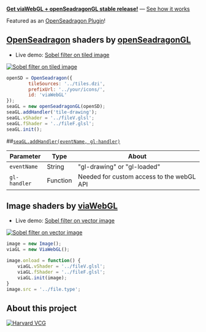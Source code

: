
[__Get viaWebGL + openSeadragonGL stable release!__][13] — [See how it works][16]

Featured as an [OpenSeadragon Plugin](http://openseadragon.github.io/#plugins)!
## [OpenSeadragon][7] shaders by [openSeadragonGL][6]

* Live demo: [Sobel filter on tiled image][4]

[![Sobel filter on tiled image][9]][4]

```js
openSD = OpenSeadragon({
        tileSources: '../tiles.dzi',
        prefixUrl: '../your/icons/',
        id: 'viaWebGL'
});
seaGL = new openSeadragonGL(openSD);
seaGL.addHandler('tile-drawing');
seaGL.vShader = '../fileV.glsl';
seaGL.fShader = '../fileF.glsl';
seaGL.init();
```

##[`seaGL.addHandler(eventName, gl-handler)`][11]

| Parameter        | Type     | About                                    | 
|------------------|----------|------------------------------------------| 
| `eventName`      | String   | "gl-drawing" or "gl-loaded"              | 
| `gl-handler`     | Function | Needed for custom access to the webGL API| 

## Image shaders by [viaWebGL][5]

* Live demo: [Sobel filter on vector image][8]

[![Sobel filter on vector image][10]][8] 

```js
image = new Image();
viaGL = new ViaWebGL();

image.onload = function() {
    viaGL.vShader = '../fileV.glsl';
    viaGL.fShader = '../fileF.glsl';
    viaGL.init(image);
}
image.src = '../file.type';
```

## About this project
[![Harvard VCG][15]][14]

[1]: https://github.com/thejohnhoffer/viaWebGL
[4]: https://thejohnhoffer.github.io/viaWebGL/demo/dzi/index.html
[8]: https://thejohnhoffer.github.io/viaWebGL/demo/svg/index.html
[5]: tools/viaWebGL.js
[6]: tools/openSeadragonGL.js
[7]: https://openseadragon.github.io
[9]: ../master/demo/images/toggle.png?raw=true
[10]: ../master/demo/images/toggle0.png?raw=true
[11]: https://github.com/thejohnhoffer/viaWebGL/wiki/Guide-to-openSeadragonGL#seagladdhandlereventname-tile-handler
[16]: https://github.com/thejohnhoffer/viaWebGL/wiki
[13]: https://github.com/thejohnhoffer/viaWebGL/releases
[15]: ../master/demo/images/VCG.png?raw=true
[14]: http://vcg.seas.harvard.edu

